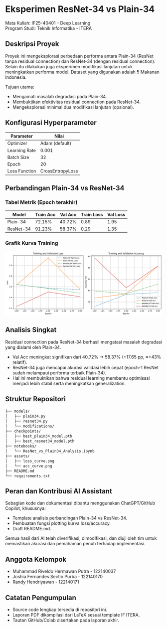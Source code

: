 # Eksperimen ResNet-34 vs Plain-34
Mata Kuliah: IF25-40401 - Deep Learning  
Program Studi: Teknik Informatika - ITERA  

## Deskripsi Proyek
Proyek ini mengeksplorasi perbedaan performa antara Plain-34 (ResNet tanpa residual connection) dan ResNet-34 (dengan residual connection). Selain itu dilakukan juga eksperimen modifikasi lanjutan untuk meningkatkan performa model. Dataset yang digunakan adalah 5 Makanan Indonesia.

Tujuan utama:
- Mengamati masalah degradasi pada Plain-34.
- Membuktikan efektivitas residual connection pada ResNet-34.
- Mengeksplorasi minimal dua modifikasi lanjutan (opsional).

## Konfigurasi Hyperparameter
| Parameter        | Nilai                  |
|------------------|------------------------|
| Optimizer        | Adam (default)         |
| Learning Rate    | 0.001                  |
| Batch Size       | 32                     |
| Epoch            | 20                     |
| Loss Function    | CrossEntropyLoss       |

## Perbandingan Plain-34 vs ResNet-34
### Tabel Metrik (Epoch terakhir)
| Model      | Train Acc | Val Acc | Train Loss | Val Loss |
|------------|-----------|---------|------------|----------|
| Plain-34   | 72.15%    | 40.72%  | 0.89       | 1.95     |
| ResNet-34  | 91.23%    | 58.37%  | 0.29       | 1.35     |

### Grafik Kurva Training
![Curve](https://raw.githubusercontent.com/Randyh-25/DL_RJR/refs/heads/main/Accuracy.png)  

## Analisis Singkat
Residual connection pada ResNet-34 berhasil mengatasi masalah degradasi yang dialami oleh Plain-34.  
- Val Acc meningkat signifikan dari 40.72% → 58.37% (+17.65 pp, ≈+43% relatif).  
- ResNet-34 juga mencapai akurasi validasi lebih cepat (epoch-1 ResNet sudah melampaui performa terbaik Plain-34).  
- Hal ini membuktikan bahwa residual learning membantu optimisasi menjadi lebih stabil serta meningkatkan generalization.  

## Struktur Repositori
```
├── models/
│   ├── plain34.py
│   ├── resnet34.py
│   └── modifications/
├── checkpoints/
│   ├── best_plain34_model.pth
│   ├── best_resnet34_model.pth
├── notebooks/
│   └── ResNet_vs_Plain34_Analysis.ipynb
├── assets/
│   ├── loss_curve.png
│   └── acc_curve.png
├── README.md
└── requirements.txt
```

## Peran dan Kontribusi AI Assistant
Sebagian kode dan dokumentasi dibantu menggunakan ChatGPT/GitHub Copilot, khususnya:
- Template analisis perbandingan Plain-34 vs ResNet-34.
- Pembuatan fungsi plotting kurva loss/accuracy.
- Draft README.md.

Semua hasil dari AI telah diverifikasi, dimodifikasi, dan diuji oleh tim untuk memastikan akurasi dan pemahaman penuh terhadap implementasi.

## Anggota Kelompok
- Muhammad Riveldo Hermawan Putra - 122140037
- Joshia Fernandes Sectio Purba - 122140170
- Randy Hendriyawan - 122140171

## Catatan Pengumpulan
- Source code lengkap tersedia di repositori ini.
- Laporan PDF dikompilasi dari LaTeX sesuai template IF ITERA.
- Tautan GitHub/Colab disertakan pada laporan akhir.
